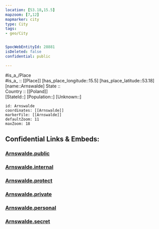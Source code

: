 ```yaml
---
location: [53.18,15.5] 
mapzoom: [7,12] 
mapmarker: city 
type: City
tags:
- geo/City


SpocWebEntityId: 28881
isDeleted: false
confidential: public

---
```

#is_a_/Place  
#is_a_ :: [[Place]] 
[has_place_longitude::15.5] 
[has_place_latitude::53.18] 
[name::Arnswalde] 
State ::  
Country :: [[Poland]]  
[StateId::] 
[Population::] 
[Unknown::] 


```leaflet
id: Arnswalde
coordinates: [[Arnswalde]] 
markerFile: [[Arnswalde]] 
defaultZoom: 11 
maxZoom: 18
```


## Confidential Links & Embeds: 

### [Arnswalde.public](/_public/\Earth\Continent\Europe\Europe~East\Poland\Provinces~Poland\West_Pomeranian\CityArnswalde.public.md) 

### [Arnswalde.internal](/_internal/\Earth\Continent\Europe\Europe~East\Poland\Provinces~Poland\West_Pomeranian\CityArnswalde.internal.md) 

### [Arnswalde.protect](/_protect/\Earth\Continent\Europe\Europe~East\Poland\Provinces~Poland\West_Pomeranian\CityArnswalde.protect.md) 

### [Arnswalde.private](/_private/\Earth\Continent\Europe\Europe~East\Poland\Provinces~Poland\West_Pomeranian\CityArnswalde.private.md) 

### [Arnswalde.personal](/_personal/\Earth\Continent\Europe\Europe~East\Poland\Provinces~Poland\West_Pomeranian\CityArnswalde.personal.md) 

### [Arnswalde.secret](/_secret/\Earth\Continent\Europe\Europe~East\Poland\Provinces~Poland\West_Pomeranian\CityArnswalde.secret.md)

